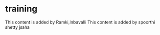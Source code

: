# training

This content is added by Ramki,Inbavalli
This content is added by spoorthi shetty
jsaha
